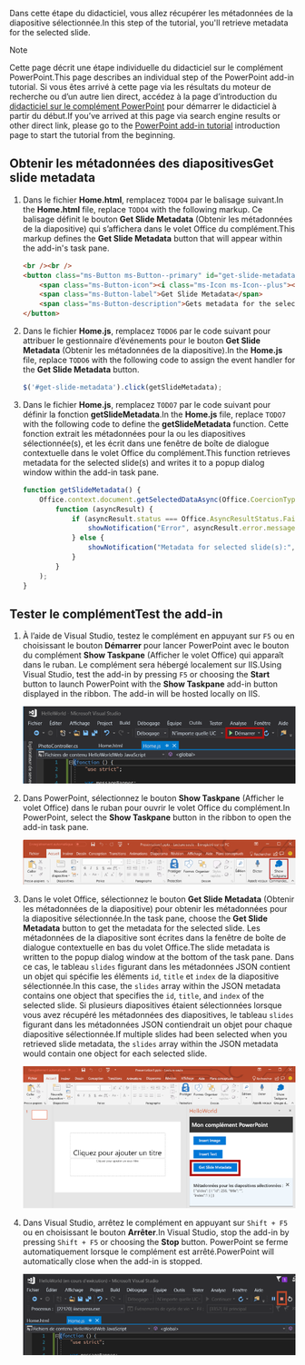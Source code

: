 <span data-ttu-id="cedc5-101">Dans cette étape du didacticiel, vous allez récupérer les métadonnées de la diapositive sélectionnée.</span><span class="sxs-lookup"><span data-stu-id="cedc5-101">In this step of the tutorial, you'll retrieve metadata for the selected slide.</span></span>

> [!NOTE]
> <span data-ttu-id="cedc5-102">Cette page décrit une étape individuelle du didacticiel sur le complément PowerPoint.</span><span class="sxs-lookup"><span data-stu-id="cedc5-102">This page describes an individual step of the PowerPoint add-in tutorial.</span></span> <span data-ttu-id="cedc5-103">Si vous êtes arrivé à cette page via les résultats du moteur de recherche ou d’un autre lien direct, accédez à la page d’introduction du [didacticiel sur le complément PowerPoint](../tutorials/powerpoint-tutorial.yml) pour démarrer le didacticiel à partir du début.</span><span class="sxs-lookup"><span data-stu-id="cedc5-103">If you’ve arrived at this page via search engine results or other direct link, please go to the [PowerPoint add-in tutorial](../tutorials/powerpoint-tutorial.yml) introduction page to start the tutorial from the beginning.</span></span>

## <a name="get-slide-metadata"></a><span data-ttu-id="cedc5-104">Obtenir les métadonnées des diapositives</span><span class="sxs-lookup"><span data-stu-id="cedc5-104">Get slide metadata</span></span>

1. <span data-ttu-id="cedc5-105">Dans le fichier **Home.html**, remplacez `TODO4` par le balisage suivant.</span><span class="sxs-lookup"><span data-stu-id="cedc5-105">In the **Home.html** file, replace `TODO4` with the following markup.</span></span> <span data-ttu-id="cedc5-106">Ce balisage définit le bouton **Get Slide Metadata** (Obtenir les métadonnées de la diapositive) qui s’affichera dans le volet Office du complément.</span><span class="sxs-lookup"><span data-stu-id="cedc5-106">This markup defines the **Get Slide Metadata** button that will appear within the add-in's task pane.</span></span>

    ```html
    <br /><br />
    <button class="ms-Button ms-Button--primary" id="get-slide-metadata">
        <span class="ms-Button-icon"><i class="ms-Icon ms-Icon--plus"></i></span>
        <span class="ms-Button-label">Get Slide Metadata</span>
        <span class="ms-Button-description">Gets metadata for the selected slide(s).</span>
    </button>
    ```

2. <span data-ttu-id="cedc5-107">Dans le fichier **Home.js**, remplacez `TODO6` par le code suivant pour attribuer le gestionnaire d’événements pour le bouton **Get Slide Metadata** (Obtenir les métadonnées de la diapositive).</span><span class="sxs-lookup"><span data-stu-id="cedc5-107">In the **Home.js** file, replace `TODO6` with the following code to assign the event handler for the **Get Slide Metadata** button.</span></span>

    ```js
    $('#get-slide-metadata').click(getSlideMetadata);
    ```

3. <span data-ttu-id="cedc5-108">Dans le fichier **Home.js**, remplacez `TODO7` par le code suivant pour définir la fonction **getSlideMetadata**.</span><span class="sxs-lookup"><span data-stu-id="cedc5-108">In the **Home.js** file, replace `TODO7` with the following code to define the **getSlideMetadata** function.</span></span> <span data-ttu-id="cedc5-109">Cette fonction extrait les métadonnées pour la ou les diapositives sélectionnée(s), et les écrit dans une fenêtre de boîte de dialogue contextuelle dans le volet Office du complément.</span><span class="sxs-lookup"><span data-stu-id="cedc5-109">This function retrieves metadata for the selected slide(s) and writes it to a popup dialog window within the add-in task pane.</span></span>

    ```js
    function getSlideMetadata() {
        Office.context.document.getSelectedDataAsync(Office.CoercionType.SlideRange,
            function (asyncResult) {
                if (asyncResult.status === Office.AsyncResultStatus.Failed) {
                    showNotification("Error", asyncResult.error.message);
                } else {
                    showNotification("Metadata for selected slide(s):", JSON.stringify(asyncResult.value), null, 2);
                }
            }
        );
    }
    ```

## <a name="test-the-add-in"></a><span data-ttu-id="cedc5-110">Tester le complément</span><span class="sxs-lookup"><span data-stu-id="cedc5-110">Test the add-in</span></span>

1. <span data-ttu-id="cedc5-p104">À l’aide de Visual Studio, testez le complément en appuyant sur `F5` ou en choisissant le bouton **Démarrer** pour lancer PowerPoint avec le bouton du complément **Show Taskpane** (Afficher le volet Office) qui apparaît dans le ruban. Le complément sera hébergé localement sur IIS.</span><span class="sxs-lookup"><span data-stu-id="cedc5-p104">Using Visual Studio, test the add-in by pressing `F5` or choosing the **Start** button to launch PowerPoint with the **Show Taskpane** add-in button displayed in the ribbon. The add-in will be hosted locally on IIS.</span></span>

    ![Capture d’écran de Visual Studio avec le bouton Démarrer mis en évidence](../images/powerpoint-tutorial-start.png)

2. <span data-ttu-id="cedc5-114">Dans PowerPoint, sélectionnez le bouton **Show Taskpane** (Afficher le volet Office) dans le ruban pour ouvrir le volet Office du complément.</span><span class="sxs-lookup"><span data-stu-id="cedc5-114">In PowerPoint, select the **Show Taskpane** button in the ribbon to open the add-in task pane.</span></span>

    ![Capture d’écran de Visual Studio avec le bouton Show Taskpane (Afficher le volet Office) mis en évidence dans le ruban Accueil](../images/powerpoint-tutorial-show-taskpane-button.png)

3. <span data-ttu-id="cedc5-116">Dans le volet Office, sélectionnez le bouton **Get Slide Metadata** (Obtenir les métadonnées de la diapositive) pour obtenir les métadonnées pour la diapositive sélectionnée.</span><span class="sxs-lookup"><span data-stu-id="cedc5-116">In the task pane, choose the **Get Slide Metadata** button to get the metadata for the selected slide.</span></span> <span data-ttu-id="cedc5-117">Les métadonnées de la diapositive sont écrites dans la fenêtre de boîte de dialogue contextuelle en bas du volet Office.</span><span class="sxs-lookup"><span data-stu-id="cedc5-117">The slide metadata is written to the popup dialog window at the bottom of the task pane.</span></span> <span data-ttu-id="cedc5-118">Dans ce cas, le tableau `slides` figurant dans les métadonnées JSON contient un objet qui spécifie les éléments `id`, `title` et `index` de la diapositive sélectionnée.</span><span class="sxs-lookup"><span data-stu-id="cedc5-118">In this case, the `slides` array within the JSON metadata contains one object that specifies the `id`, `title`, and `index` of the selected slide.</span></span> <span data-ttu-id="cedc5-119">Si plusieurs diapositives étaient sélectionnées lorsque vous avez récupéré les métadonnées des diapositives, le tableau `slides` figurant dans les métadonnées JSON contiendrait un objet pour chaque diapositive sélectionnée.</span><span class="sxs-lookup"><span data-stu-id="cedc5-119">If multiple slides had been selected when you retrieved slide metadata, the `slides` array within the JSON metadata would contain one object for each selected slide.</span></span>

    ![Capture d’écran du complément PowerPoint avec le bouton Get Slide Metadata (Obtenir les métadonnées de la diapositive) mis en évidence](../images/powerpoint-tutorial-get-slide-metadata.png)

4. <span data-ttu-id="cedc5-121">Dans Visual Studio, arrêtez le complément en appuyant sur `Shift + F5` ou en choisissant le bouton **Arrêter**.</span><span class="sxs-lookup"><span data-stu-id="cedc5-121">In Visual Studio, stop the add-in by pressing `Shift + F5` or choosing the **Stop** button.</span></span> <span data-ttu-id="cedc5-122">PowerPoint se ferme automatiquement lorsque le complément est arrêté.</span><span class="sxs-lookup"><span data-stu-id="cedc5-122">PowerPoint will automatically close when the add-in is stopped.</span></span>

    ![Capture d’écran de Visual Studio avec le bouton Arrêter mis en évidence](../images/powerpoint-tutorial-stop.png)
